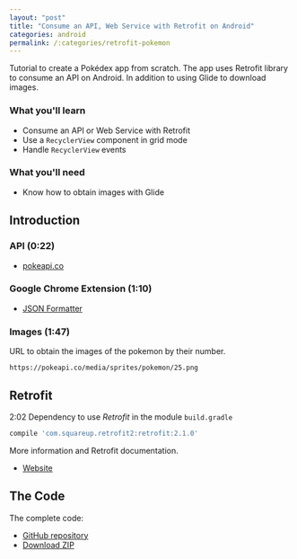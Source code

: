 ```yaml
---
layout: "post"
title: "Consume an API, Web Service with Retrofit on Android"
categories: android
permalink: /:categories/retrofit-pokemon
---
```


Tutorial to create a Pokédex app from scratch. The app uses Retrofit library to consume an API on Android. In addition to using Glide to download images.

### What you'll learn
* Consume an API or Web Service with Retrofit
* Use a `RecyclerView` component in grid mode
* Handle `RecyclerView` events

### What you'll need
* Know how to obtain images with Glide

## Introduction

### API (0:22)
* [pokeapi.co](https://pokeapi.co/)

### Google Chrome Extension (1:10)
* [JSON Formatter](https://chrome.google.com/webstore/detail/json-formatter/bcjindcccaagfpapjjmafapmmgkkhgoa)

### Images (1:47)
URL to obtain the images of the pokemon by their number.

```http
https://pokeapi.co/media/sprites/pokemon/25.png
```

## Retrofit
2:02 Dependency to use *Retrofit* in the module `build.gradle`

```groovy
compile 'com.squareup.retrofit2:retrofit:2.1.0'
```

More information and Retrofit documentation.

* [Website](http://square.github.io/retrofit/)

## The Code
The complete code:

* [GitHub repository](https://github.com/adanieldev/Pokedex)
* [Download ZIP](https://github.com/adanieldev/Pokedex/archive/master.zip)